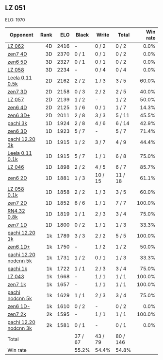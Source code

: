 ## LZ 051 ##

ELO: 1970

Opponent | Rank | ELO | Black | Write | Total | Win rate
---------|-----:|----:|-------|-------|-------|-------:
[LZ 062](LZ%20062.md) | 4D | 2416 | - | 0 / 2 | 0 / 2 | 0.0%
[zen7 4D](zen7%204D.md) | 3D | 2370 | 0 / 1 | 0 / 1 | 0 / 2 | 0.0%
[zen6 5D](zen6%205D.md) | 3D | 2327 | 0 / 1 | 0 / 1 | 0 / 2 | 0.0%
[LZ 058](LZ%20058.md) | 3D | 2234 | - | 0 / 4 | 0 / 4 | 0.0%
[Leela 0.11 0.5k](Leela%200.11%200.5k.md) | 2D | 2162 | 2 / 2 | 1 / 3 | 3 / 5 | 60.0%
[zen7 3D](zen7%203D.md) | 2D | 2158 | 0 / 3 | 2 / 2 | 2 / 5 | 40.0%
[LZ 057](LZ%20057.md) | 2D | 2139 | 1 / 2 | - | 1 / 2 | 50.0%
[zen6 4D](zen6%204D.md) | 2D | 2125 | 1 / 6 | 0 / 1 | 1 / 7 | 14.3%
[zen6 3D+](zen6%203D+.md) | 2D | 2011 | 2 / 8 | 3 / 3 | 5 / 11 | 45.5%
[pachi 3k](pachi%203k.md) | 1D | 1924 | 2 / 8 | 4 / 6 | 6 / 14 | 42.9%
[zen6 3D](zen6%203D.md) | 1D | 1923 | 5 / 7 | - | 5 / 7 | 71.4%
[pachi 12.20 3k](pachi%2012.20%203k.md) | 1D | 1915 | 1 / 2 | 3 / 7 | 4 / 9 | 44.4%
[Leela 0.11 0.1k](Leela%200.11%200.1k.md) | 1D | 1915 | 5 / 7 | 1 / 1 | 6 / 8 | 75.0%
[LZ 046](LZ%20046.md) | 1D | 1898 | 2 / 2 | 4 / 5 | 6 / 7 | 85.7%
[zen6 2D](zen6%202D.md) | 1D | 1881 | 1 / 3 | 10 / 15 | 11 / 18 | 61.1%
[LZ 058 0.1k](LZ%20058%200.1k.md) | 1D | 1858 | 2 / 2 | 1 / 3 | 3 / 5 | 60.0%
[zen7 2D](zen7%202D.md) | 1D | 1852 | 6 / 6 | 1 / 1 | 7 / 7 | 100.0%
[RN4.32 0.8k](RN4.32%200.8k.md) | 1D | 1819 | 1 / 1 | 2 / 3 | 3 / 4 | 75.0%
[zen7 1D](zen7%201D.md) | 1D | 1800 | 0 / 2 | 1 / 1 | 1 / 3 | 33.3%
[pachi 12.20 1k](pachi%2012.20%201k.md) | 1k | 1789 | 3 / 3 | 2 / 2 | 5 / 5 | 100.0%
[zen6 1D+](zen6%201D+.md) | 1k | 1750 | - | 1 / 2 | 1 / 2 | 50.0%
[pachi 12.20 nodcnn 5k](pachi%2012.20%20nodcnn%205k.md) | 1k | 1731 | 1 / 2 | 0 / 1 | 1 / 3 | 33.3%
[pachi 1k](pachi%201k.md) | 1k | 1722 | 1 / 1 | 2 / 3 | 3 / 4 | 75.0%
[LZ 043](LZ%20043.md) | 1k | 1668 | - | 1 / 1 | 1 / 1 | 100.0%
[zen7 1k](zen7%201k.md) | 1k | 1657 | - | 1 / 1 | 1 / 1 | 100.0%
[pachi nodcnn 5k](pachi%20nodcnn%205k.md) | 1k | 1629 | 1 / 1 | 2 / 3 | 3 / 4 | 75.0%
[zen6 1D-](zen6%201D-.md) | 1k | 1610 | 0 / 2 | - | 0 / 2 | 0.0%
[zen7 2k](zen7%202k.md) | 2k | 1595 | - | 1 / 1 | 1 / 1 | 100.0%
[pachi 12.20 nodcnn 3k](pachi%2012.20%20nodcnn%203k.md) | 2k | 1581 | 0 / 1 | - | 0 / 1 | 0.0%
Total | | | 37 / 67 | 43 / 79 | 80 / 146 | 
Win rate| | | 55.2% | 54.4% | 54.8% | 
